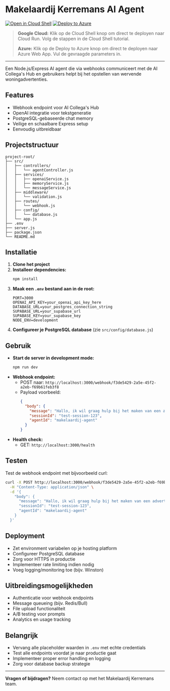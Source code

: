 # Makelaardij Kerremans AI Agent

[![Open in Cloud Shell](https://gstatic.com/cloudssh/images/open-btn.png)](https://ssh.cloud.google.com/cloudshell/editor?cloudshell_git_repo=https://github.com/NielsEngelman/AI-Agent-1&cloudshell_tutorial=cloudshell.tutorial)
[![Deploy to Azure](https://azuredeploy.net/deploybutton.png)](https://portal.azure.com/#create/Microsoft.Template/uri/https%3A%2F%2Fraw.githubusercontent.com%2FNielsEngelman%2FAI-Agent-1%2Fmain%2Fazuredeploy.json)

> **Google Cloud:** Klik op de Cloud Shell knop om direct te deployen naar Cloud Run. Volg de stappen in de Cloud Shell tutorial.
>
> **Azure:** Klik op de Deploy to Azure knop om direct te deployen naar Azure Web App. Vul de gevraagde parameters in.

---

Een Node.js/Express AI agent die via webhooks communiceert met de AI Collega's Hub en gebruikers helpt bij het opstellen van wervende woningadvertenties.

## Features
- Webhook endpoint voor AI Collega's Hub
- OpenAI integratie voor tekstgeneratie
- PostgreSQL-gebaseerde chat memory
- Veilige en schaalbare Express setup
- Eenvoudig uitbreidbaar

## Projectstructuur
```
project-root/
├── src/
│   ├── controllers/
│   │   └── agentController.js
│   ├── services/
│   │   ├── openaiService.js
│   │   ├── memoryService.js
│   │   └── messageService.js
│   ├── middleware/
│   │   └── validation.js
│   ├── routes/
│   │   └── webhook.js
│   ├── config/
│   │   └── database.js
│   └── app.js
├── .env
├── server.js
├── package.json
└── README.md
```

## Installatie
1. **Clone het project**
2. **Installeer dependencies:**
   ```bash
   npm install
   ```
3. **Maak een `.env` bestand aan in de root:**
   ```env
   PORT=3000
   OPENAI_API_KEY=your_openai_api_key_here
   DATABASE_URL=your_postgres_connection_string
   SUPABASE_URL=your_supabase_url
   SUPABASE_KEY=your_supabase_key
   NODE_ENV=development
   ```
4. **Configureer je PostgreSQL database** (zie `src/config/database.js`)

## Gebruik
- **Start de server in development mode:**
  ```bash
  npm run dev
  ```
- **Webhook endpoint:**
  - POST naar: `http://localhost:3000/webhook/f3de5429-2a5e-45f2-a2eb-f69b61feb3f8`
  - Payload voorbeeld:
    ```json
    {
      "body": {
        "message": "Hallo, ik wil graag hulp bij het maken van een advertentie",
        "sessionId": "test-session-123",
        "agentId": "makelaardij-agent"
      }
    }
    ```
- **Health check:**
  - GET: `http://localhost:3000/health`

## Testen
Test de webhook endpoint met bijvoorbeeld curl:
```bash
curl -X POST http://localhost:3000/webhook/f3de5429-2a5e-45f2-a2eb-f69b61feb3f8 \
  -H "Content-Type: application/json" \
  -d '{
    "body": {
      "message": "Hallo, ik wil graag hulp bij het maken van een advertentie",
      "sessionId": "test-session-123",
      "agentId": "makelaardij-agent"
    }
  }'
```

## Deployment
- Zet environment variabelen op je hosting platform
- Configureer PostgreSQL database
- Zorg voor HTTPS in productie
- Implementeer rate limiting indien nodig
- Voeg logging/monitoring toe (bijv. Winston)

## Uitbreidingsmogelijkheden
- Authenticatie voor webhook endpoints
- Message queueing (bijv. Redis/Bull)
- File upload functionaliteit
- A/B testing voor prompts
- Analytics en usage tracking

## Belangrijk
- Vervang alle placeholder waarden in `.env` met echte credentials
- Test alle endpoints voordat je naar productie gaat
- Implementeer proper error handling en logging
- Zorg voor database backup strategie

---

**Vragen of bijdragen?** Neem contact op met het Makelaardij Kerremans team. 